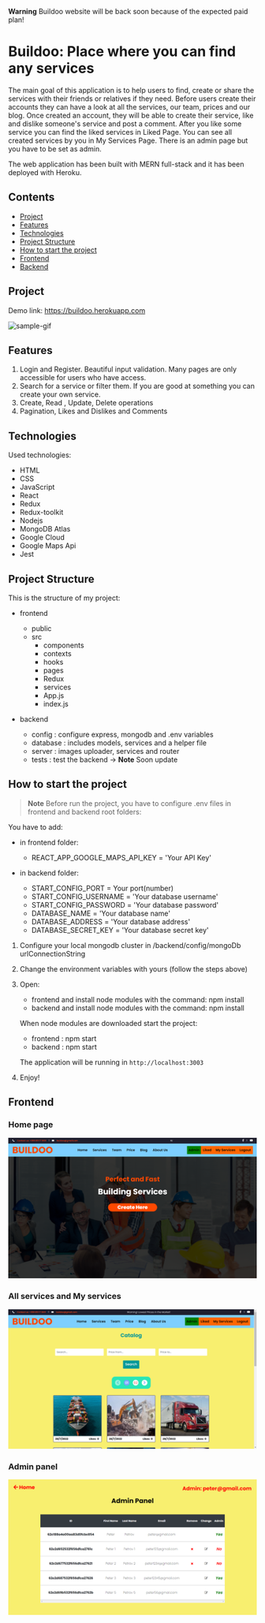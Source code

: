 **Warning** Buildoo website will be back soon because of the expected paid plan!

# Buildoo: Place where you can find any services

The main goal of this application is to help users to find, create or share the services with their friends or relatives if they need.
Before users create their accounts they can have a look at all the services, our team, prices and our blog. Once created an account,
they will be able to create their service, like and dislike someone's service and post a comment. After you like some service you can
find the liked services in Liked Page. You can see all created services by you in My Services Page. There is an admin page but you have to
be set as admin.

The web application has been built with MERN full-stack and it has been deployed with Heroku.

## Contents

-   [Project](#Project)
-   [Features](#Features)
-   [Technologies](#Technologies)
-   [Project Structure](#Project-Structure)
-   [How to start the project](#How-to-start-the-project)
-   [Frontend](#Frontend)
-   [Backend](#Backend)

## Project

Demo link: https://buildoo.herokuapp.com

![sample-gif](README/sample-gif.gif)

## Features

1. Login and Register. Beautiful input validation. Many pages are only accessible for users who have access.
2. Search for a service or filter them. If you are good at something you can create your own service.
3. Create, Read , Update, Delete operations
4. Pagination, Likes and Dislikes and Comments

## Technologies

Used technologies:

-   HTML
-   CSS
-   JavaScript
-   React
-   Redux
-   Redux-toolkit
-   Nodejs
-   MongoDB Atlas
-   Google Cloud
-   Google Maps Api
-   Jest

## Project Structure

This is the structure of my project:

-   frontend
    -   public
    -   src
        -   components
        -   contexts
        -   hooks
        -   pages
        -   Redux
        -   services
        -   App.js
        -   index.js

-   backend
    -   config : configure express, mongodb and .env variables
    -   database : includes models, services and a helper file
    -   server : images uploader, services and router
    -   tests : test the backend -> **Note** Soon update

## How to start the project

> **Note**
Before run the project, you have to configure .env files in frontend and backend root folders:

You have to add:
- in frontend folder:
    - REACT_APP_GOOGLE_MAPS_API_KEY = 'Your API Key'
    
- in backend folder:
    - START_CONFIG_PORT = Your port(number)
    - START_CONFIG_USERNAME = 'Your database username'
    - START_CONFIG_PASSWORD = 'Your database password'
    - DATABASE_NAME = 'Your database name'
    - DATABASE_ADDRESS = 'Your database address'
    - DATABASE_SECRET_KEY = 'Your database secret key'

1. Configure your local mongodb cluster in /backend/config/mongoDb urlConnectionString

2. Change the environment variables with yours (follow the steps above)

3. Open:

    - frontend and install node modules with the command: npm install
    - backend and install node modules with the command: npm install

    When node modules are downloaded start the project:

    - frontend : npm start
    - backend : npm start

    The application will be running in `http://localhost:3003`

4. Enjoy!

## Frontend

### Home page

![home-page](README/Home-page.png)

### All services and My services

![services-page](README/Services-page.png)

### Admin panel

![admin-page](README/Admin-panel.png)
